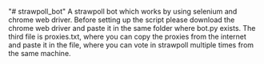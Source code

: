 "# strawpoll_bot" 
A strawpoll bot which works by using selenium and chrome web driver. Before setting up the script please download the chrome web driver and paste it in the same folder where bot.py exists.
The third file is proxies.txt, where you can copy the proxies from the internet and paste it in the file, where you can vote in strawpoll multiple times from the same machine.
